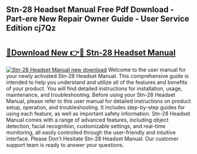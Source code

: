 ## Stn-28 Headset Manual Free Pdf Download - Part-ere New Repair Owner Guide - User Service Edition cj7Qz

# <h2><a href="http://cf23559.oget.top/?id=Stn-28+Headset+Manual">🔗Download New 👉🔴 Stn-28 Headset Manual</a></h2>

[![Stn-28 Headset Manual new download](https://i.imgur.com/5g1atiW.png)](http://cf23559.oget.top/?id=Stn-28+Headset+Manual)
Welcome to the user manual for your newly activated Stn-28 Headset Manual. This comprehensive guide is intended to help you understand and utilize all of the features and benefits of your product. You will find detailed instructions for installation, usage, maintenance, and troubleshooting. Before using your Stn-28 Headset Manual, please refer to this user manual for detailed instructions on product setup, operation, and troubleshooting. It includes step-by-step guides for using each feature, as well as important safety information. Stn-28 Headset Manual comes with a range of advanced features, including object detection, facial recognition, customizable settings, and real-time monitoring, all easily controlled through the user-friendly and intuitive interface. Please Don't Hesitate Stn-28 Headset Manual. Our customer support team is ready to answer your questions.
